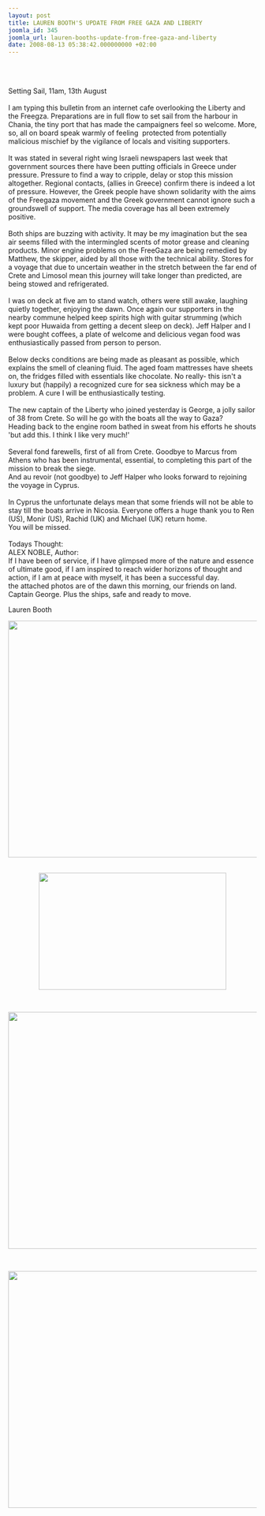 ```yaml
---
layout: post
title: LAUREN BOOTH'S UPDATE FROM FREE GAZA AND LIBERTY
joomla_id: 345
joomla_url: lauren-booths-update-from-free-gaza-and-liberty
date: 2008-08-13 05:38:42.000000000 +02:00
---
```

<br />&nbsp;<p>Setting Sail, 11am, 13th August<br /><br />I am typing this bulletin from an internet cafe overlooking the Liberty and the Freegza. Preparations are in full flow to set sail from the harbour in Chania, the tiny port that has made the campaigners feel so welcome. More, so, all on board speak warmly of feeling&nbsp; protected from potentially malicious mischief by the vigilance of locals and visiting supporters. <br /><br />It was stated in several right wing Israeli newspapers last week that government sources there have been putting officials in Greece under pressure. Pressure to find a way to cripple, delay or stop this mission altogether. Regional contacts, (allies in Greece) confirm there is indeed a lot of pressure. However, the Greek people have shown solidarity with the aims of the Freegaza movement and the Greek government cannot ignore such a groundswell of support. The media coverage has all been extremely positive.<br /><br />Both ships are buzzing with activity. It may be my imagination but the sea air seems filled with the intermingled scents of motor grease and cleaning products. Minor engine problems on the FreeGaza are being remedied by Matthew, the skipper, aided by all those with the technical ability. Stores for a voyage that due to uncertain weather in the stretch between the far end of Crete and Limosol mean this journey will take longer than predicted, are being stowed and refrigerated. <br /><br />I was on deck at five am to stand watch, others were still awake, laughing quietly together, enjoying the dawn. Once again our supporters in the nearby commune helped keep spirits high with guitar strumming (which kept poor Huwaida from getting a decent sleep on deck). Jeff Halper and I were bought coffees, a plate of welcome and delicious vegan food was enthusiastically passed from person to person.<br /><br />Below decks conditions are being made as pleasant as possible, which explains the smell of cleaning fluid. The aged foam mattresses have sheets on, the fridges filled with essentials like chocolate. No really- this isn't a luxury but (happily) a recognized cure for sea sickness which may be a problem. A cure I will be enthusiastically testing.<br /><br />The new captain of the Liberty who joined yesterday is George, a jolly sailor of 38 from Crete. So will he go with the boats all the way to Gaza?<br />Heading back to the engine room bathed in sweat from his efforts he shouts<br />'but add this. I think I like very much!'<br /><br />Several fond farewells, first of all from Crete. Goodbye to Marcus from Athens who has been instrumental, essential, to completing this part of the mission to break the siege.<br />And au revoir (not goodbye) to Jeff Halper who looks forward to rejoining the voyage in Cyprus.<br /><br />In Cyprus the unfortunate delays mean that some friends will not be able to stay till the boats arrive in Nicosia. Everyone offers a huge thank you to Ren (US), Monir (US), Rachid (UK) and Michael (UK) return home.<br />You will be missed.<br /><br />Todays Thought: <br />ALEX NOBLE, Author:<br />If I have been of service, if I have glimpsed more of the nature and essence of ultimate good, if I am inspired to reach wider horizons of thought and action, if I am at peace with myself, it has been a successful day.<br />the attached photos are of the dawn this morning, our friends on land. Captain George. Plus the ships, safe and ready to move. </p><p>Lauren Booth</p><p align="center"><img height="480" src="http://www.freegaza.org/uploads/august2008/11.jpg" width="640" border="0" />&nbsp;</p><p align="center"><img height="237" src="http://www.freegaza.org/uploads/august2008/1_2.jpg" width="380" border="0" /></p><p align="center">&nbsp;</p><p align="center"><img height="480" src="http://www.freegaza.org/uploads/august2008/1_3.jpg" width="640" border="0" /></p><p align="center">&nbsp;</p><p align="center"><img height="480" src="http://www.freegaza.org/uploads/august2008/1_5.jpg" width="640" border="0" /></p><p><a href=""></a></p>
